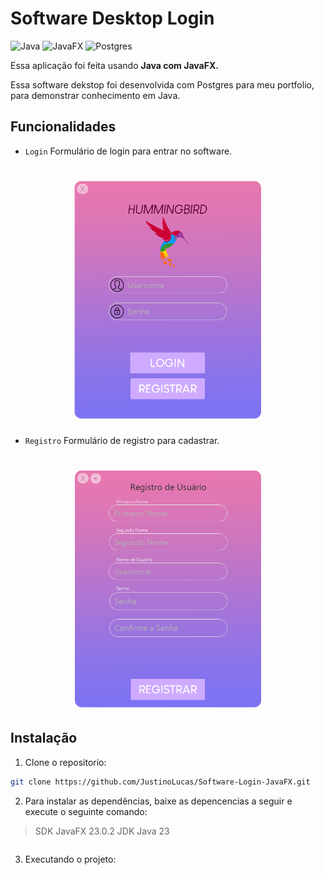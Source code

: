 # Software Desktop Login 

![Java](https://img.shields.io/badge/java-%23ED8B00.svg?style=for-the-badge&logo=openjdk&logoColor=white)
![JavaFX](https://img.shields.io/badge/javafx-%23FF0000.svg?style=for-the-badge&logo=javafx&logoColor=white)
![Postgres](https://img.shields.io/badge/postgres-%23316192.svg?style=for-the-badge&logo=postgresql&logoColor=white)

Essa aplicação foi feita usando **Java com JavaFX.**

Essa software dekstop foi desenvolvida com Postgres para meu portfolio, para demonstrar conhecimento em Java.

## Funcionalidades



- `Login` Formulário de login para entrar no software.
<h1 align="center">
    <img src="./public/imageGit1.png" width="300"/>
</h1>

- `Registro` Formulário de registro para cadastrar.
<h1 align="center">
    <img src="./public/imageGit2.png" width="300"/>
</h1>



## Instalação

1. Clone o repositorio:

```bash
git clone https://github.com/JustinoLucas/Software-Login-JavaFX.git
```

2. Para instalar as dependências, baixe as depencencias a seguir e execute o seguinte comando:

>SDK JavaFX 23.0.2
>JDK Java 23

```bash

```

3. Executando o projeto:
```bash

```
